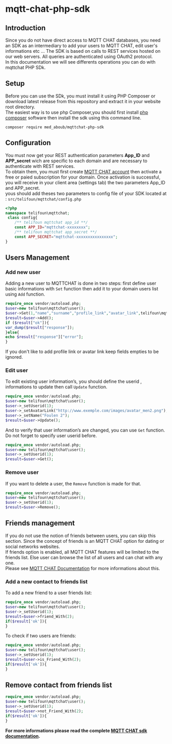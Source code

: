 # mqtt-chat-php-sdk

## Introduction
Since you do not have direct access to MQTT CHAT databases, you need an SDK as an intermediary to add your users to MQTT CHAT, edit user's informations etc ... The SDK is based on calls to REST services hosted on our web servers. All queries are authenticated using OAuth2 protocol.<br>
In this documentation we will see differents operations you can do with mqttchat PHP SDk.

## Setup

Before you can use the SDk, you must install it using PHP Composer or download latest release from this repository and extract it in your website root directory.<br>
The easiest way is to use php Composer,you should first install <a href="https://getcomposer.org/download/">php composer</a> software 
then  install the sdk using this command line.<br>
```
composer require med_aboub/mqttchat-php-sdk
```

## Configuration

You must now get your REST authentication parameters **App_ID** and **APP_secret** wich are specific to each domain and are necessary to authenticate with REST services.
<br>
To obtain them, you must first create <a href="https://mqttchat.telifoun.com">MQTT CHAT account</a> then activate a free or paied subscription for your domain. Once activation is successful, you will receive in your client area (settings tab) the two parameters App_ID and APP_secret.
<br>
yous should add theses two parameters to config file of your SDK located at : <code>src/telifoun/mqttchat/config.php</code>
```php
<?php
namespace telifoun\mqttchat; 
 class config{     
    /** telifoun mqttchat app_id **/
    const APP_ID="mqttchat-xxxxxxxx";
    /** telifoun mqttchat app_secret **/
    const APP_SECRET="mqttchat-xxxxxxxxxxxxxxxx";  
}    
```
## Users Management

### Add new user
Adding a new user to MQTTCHAT is done in two steps: first define user basic informations with <code>Set</code> function then add it to your domain users list using <code>Add</code> function.

```php
require_once vendor/autoload.php;
$user=new telifoun\mqttchat\user();
$user->Set(1,"name","surname","profile_link","avatar_link",telifoun\mqttchat\user::GENDER_MALE);
$result=$user->Add();
if ($result["ok"]){
var_dump($result["response"]);
}else{
echo $result["response"]["error"];
}
```
If you don't like to add profile link or avatar link keep fields empties to be ignored.

### Edit user 

To edit existing user information’s, you should define the userid , informations to update then call <code>Update</code> function.

```php
require_once vendor/autoload.php;
$user=new telifoun\mqttchat\user();
$user->_setUserid(1);
$user->_setAvatarLink("http://www.exemple.com/images/avatar_men2.png");
$user->_setName("Foulen 2");
$result=$user->Update();    
```
And to verify that user information’s are changed, you can use <code>Get</code> function. Do not forget to specify user userid before.

```php
require_once vendor/autoload.php;
$user=new telifoun\mqttchat\user();
$user->_setUserid(1);
$result=$user->Get();
```
### Remove user
If you want to delete a user, the <code>Remove</code> function is made for that.
```php
require_once vendor/autoload.php;
$user=new telifoun\mqttchat\user();
$user->_setUserid(1);
$result=$user->Remove();
```
## Friends management
If you do not use the notion of friends between users, you can skip this section. Since the concept of friends is an MQTT CHAT option for dating or social networks websites.<br>
If friends option is enabled, all MQTT CHAT features will be limited to the friends list. Else user can browse the list of all users and can chat with any one.<br>
Please see <a href="https://mqttchat.telifoun.com/doc">MQTT CHAT Documentation</a> for more informations about this.

### Add a new contact to friends list

To add a new friend to a user friends list:
```php
require_once vendor/autoload.php;
$user=new telifoun\mqttchat\user();
$user->_setUserid(1);
$result=$user->friend_With(2);
if($result['ok']){
}
```
To check if two users are friends:

```php
require_once vendor/autoload.php;
$user=new telifoun\mqttchat\user();
$user->_setUserid(1);
$result=$user->is_Friend_With(2);
if($result['ok']){
}
```
## Remove contact from friends list

```php
require_once vendor/autoload.php;
$user=new telifoun\mqttchat\user();
$user->_setUserid(1);
$result=$user->not_Friend_With(2);
if($result['ok']){
}
```

__For more informations please read the complete <a href="https://mqttchat.telifoun.com/developers/documentation/mqtt-chat-sdks">MQTT CHAT sdk documentation</a>.__
